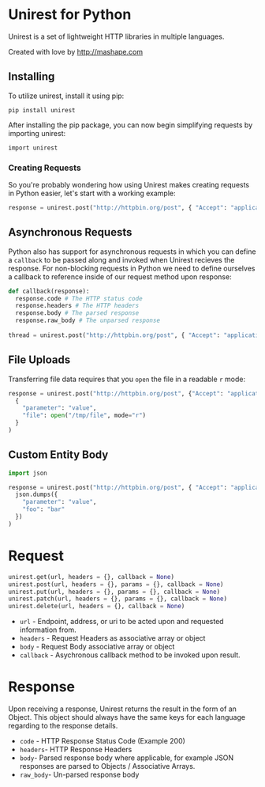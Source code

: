 # Unirest for Python

Unirest is a set of lightweight HTTP libraries in multiple languages.

Created with love by http://mashape.com



## Installing
To utilize unirest, install it using pip:

`pip install unirest`

After installing the pip package, you can now begin simplifying requests by importing unirest:

`import unirest`

### Creating Requests
So you're probably wondering how using Unirest makes creating requests in Python easier, let's start with a working example:

```python
response = unirest.post("http://httpbin.org/post", { "Accept": "application/json" }, { "parameter": 23, "foo": "bar" })
```

## Asynchronous Requests
Python also has support for asynchronous requests in which you can define a `callback` to be passed along and invoked when Unirest recieves the response.
For non-blocking requests in Python we need to define ourselves a callback to reference inside of our request method upon response:

```python
def callback(response):
  response.code # The HTTP status code
  response.headers # The HTTP headers
  response.body # The parsed response
  response.raw_body # The unparsed response
  
thread = unirest.post("http://httpbin.org/post", { "Accept": "application/json" }, { "parameter": 23, "foo": "bar" }, callback)
```

## File Uploads
Transferring file data requires that you `open` the file in a readable `r` mode:

```python
response = unirest.post("http://httpbin.org/post", {"Accept": "application/json"},
  {
    "parameter": "value",
    "file": open("/tmp/file", mode="r")
  }
)
```

## Custom Entity Body

```python
import json

response = unirest.post("http://httpbin.org/post", { "Accept": "application/json" },
  json.dumps({
    "parameter": "value",
    "foo": "bar"
  })
)
```
    
# Request

```python
unirest.get(url, headers = {}, callback = None)
unirest.post(url, headers = {}, params = {}, callback = None)
unirest.put(url, headers = {}, params = {}, callback = None)
unirest.patch(url, headers = {}, params = {}, callback = None)    
unirest.delete(url, headers = {}, callback = None)
```

- `url` - Endpoint, address, or uri to be acted upon and requested information from.
- `headers` - Request Headers as associative array or object
- `body` - Request Body associative array or object
- `callback` - Asychronous callback method to be invoked upon result.

# Response
Upon receiving a response, Unirest returns the result in the form of an Object. This object should always have the same keys for each language regarding to the response details.

- `code` - HTTP Response Status Code (Example 200)
- `headers`- HTTP Response Headers
- `body`- Parsed response body where applicable, for example JSON responses are parsed to Objects / Associative Arrays.
- `raw_body`- Un-parsed response body

